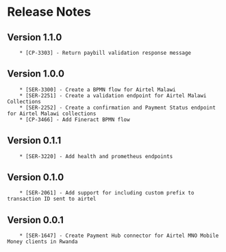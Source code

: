 # Release Notes

## Version 1.1.0

        * [CP-3303] - Return paybill validation response message

## Version 1.0.0

        * [SER-3300] - Create a BPMN flow for Airtel Malawi
        * [SER-2251] - Create a validation endpoint for Airtel Malawi Collections
        * [SER-2252] - Create a confirmation and Payment Status endpoint for Airtel Malawi collections
        * [CP-3466] - Add Fineract BPMN flow

## Version 0.1.1

        * [SER-3220] - Add health and prometheus endpoints 

## Version 0.1.0

        * [SER-2061] - Add support for including custom prefix to transaction ID sent to airtel

## Version 0.0.1

        * [SER-1647] - Create Payment Hub connector for Airtel MNO Mobile Money clients in Rwanda